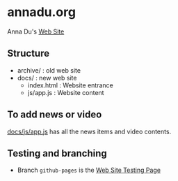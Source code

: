 # annadu.org
Anna Du's [Web Site](https://annadu.org)

## Structure
- archive/ : old web site
- docs/ : new web site
  - index.html : Website entrance
  - js/app.js : Website content

## To add news or video
  [docs/js/app.js](https://github.com/annadu5/annadu.org/blob/master/docs/js/app.js) has all the news items and video contents.

## Testing and branching
- Branch `github-pages` is the [ Web Site Testing Page](https://annadu5.github.io/annadu.org/)
